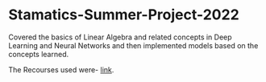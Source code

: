 # Stamatics-Summer-Project-2022
Covered the basics of Linear Algebra and related concepts in Deep Learning and Neural Networks and then implemented models based on the concepts learned.

The Recourses used were-  [link](https://famous-neon-d70.notion.site/Introduction-to-Deep-Learning-and-its-Applications-e2d0fe44f5204c1cbc0b0068626a85ae).
